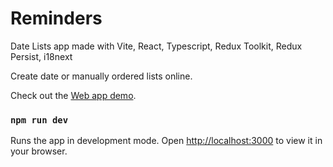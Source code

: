 # Reminders

Date Lists app made with Vite, React, Typescript, Redux Toolkit, Redux Persist, i18next

Create date or manually ordered lists online.

Check out the [Web app demo](https://keesiemeijer.github.io/Reminders/).

### `npm run dev`

Runs the app in development mode.
Open [http://localhost:3000](http://localhost:3000) to view it in your browser.
